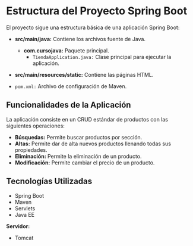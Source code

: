 # Estructura del Proyecto Spring Boot

El proyecto sigue una estructura básica de una aplicación Spring Boot:

- **src/main/java:** Contiene los archivos fuente de Java.
  - **com.cursojava:** Paquete principal.
    - `TiendaApplication.java:` Clase principal para ejecutar la aplicación.

- **src/main/resources/static:** Contiene las páginas HTML.
- `pom.xml:` Archivo de configuración de Maven.

## Funcionalidades de la Aplicación

La aplicación consiste en un CRUD estándar de productos con las siguientes operaciones:

- **Búsquedas:** Permite buscar productos por sección.
- **Altas:** Permite dar de alta nuevos productos llenando todas sus propiedades.
- **Eliminación:** Permite la eliminación de un producto.
- **Modificación:** Permite cambiar el precio de un producto.

## Tecnologías Utilizadas

- Spring Boot
- Maven
- Servlets
- Java EE

**Servidor:**
- Tomcat
